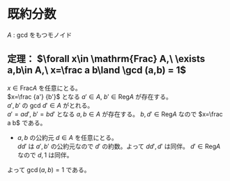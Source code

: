 # 既約分数
$A$ : gcd をもつモノイド
## 定理： $\forall x\in \mathrm{Frac} A,\ \exists a,b\in A,\ x=\frac a b\land \gcd (a,b) = 1$
$x\in \mathrm{Frac} A$ を任意にとる。  
$x=\frac {a'} {b'}$ となる $a'\in A$, $b'\in \mathrm{Reg} A$ が存在する。  
$a',b'$ の gcd $d'\in A$ がとれる。  
$a'=ad'$, $b'=bd'$ となる $a,b \in A$ が存在する。 $b,d'\in \mathrm{Reg} A$ なので $x=\frac a b$ である。  
- $a,b$ の公約元 $d\in A$ を任意にとる。  
$dd'$ は $a',b'$ の公約元なので $d'$ の約数。よって $dd',d'$ は同伴。
$d'\in \mathrm{Reg} A$ なので $d,1$ は同伴。

よって $\gcd(a,b)=1$ である。
